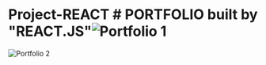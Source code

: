 # Project-REACT # PORTFOLIO built by  "REACT.JS"![Portfolio 1](https://github.com/guna2313/Project-REACT/assets/113575174/7b1d6059-05a2-4445-a01d-b1d8c2a1a191)
![Portfolio 2](https://github.com/guna2313/Project-REACT/assets/113575174/734c9fb9-e46b-4941-bcc3-819acb43de3f)
